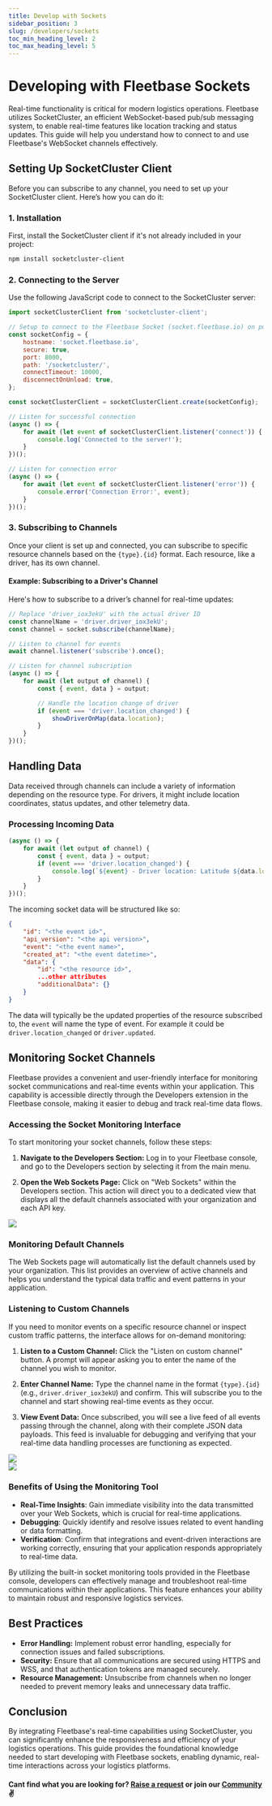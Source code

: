 ```yaml
---
title: Develop with Sockets
sidebar_position: 3
slug: /developers/sockets
toc_min_heading_level: 2
toc_max_heading_level: 5
---
```


# Developing with Fleetbase Sockets

Real-time functionality is critical for modern logistics operations. Fleetbase utilizes SocketCluster, an efficient WebSocket-based pub/sub messaging system, to enable real-time features like location tracking and status updates. This guide will help you understand how to connect to and use Fleetbase's WebSocket channels effectively.

## Setting Up SocketCluster Client

Before you can subscribe to any channel, you need to set up your SocketCluster client. Here’s how you can do it:

### 1. Installation

First, install the SocketCluster client if it's not already included in your project:

```bash
npm install socketcluster-client
```

### 2. Connecting to the Server

Use the following JavaScript code to connect to the SocketCluster server:

```javascript
import socketClusterClient from 'socketcluster-client';

// Setup to connect to the Fleetbase Socket (socket.fleetbase.io) on port 8000
const socketConfig = {
    hostname: 'socket.fleetbase.io',
    secure: true,
    port: 8000,
    path: '/socketcluster/',
    connectTimeout: 10000,
    disconnectOnUnload: true,
};

const socketClusterClient = socketClusterClient.create(socketConfig);

// Listen for successful connection
(async () => {
    for await (let event of socketClusterClient.listener('connect')) {
        console.log('Connected to the server!');
    }
})();

// Listen for connection error
(async () => {
    for await (let event of socketClusterClient.listener('error')) {
        console.error('Connection Error:', event);
    }
})();
```

### 3. Subscribing to Channels

Once your client is set up and connected, you can subscribe to specific resource channels based on the `{type}.{id}` format. Each resource, like a driver, has its own channel.

#### Example: Subscribing to a Driver's Channel

Here's how to subscribe to a driver’s channel for real-time updates:

```javascript
// Replace 'driver_iox3ekU' with the actual driver ID
const channelName = 'driver.driver_iox3ekU';
const channel = socket.subscribe(channelName);

// Listen to channel for events
await channel.listener('subscribe').once();

// Listen for channel subscription
(async () => {
    for await (let output of channel) {
        const { event, data } = output;

        // Handle the location change of driver
        if (event === 'driver.location_changed') {
            showDriverOnMap(data.location);
        }
    }
})();
```

## Handling Data

Data received through channels can include a variety of information depending on the resource type. For drivers, it might include location coordinates, status updates, and other telemetry data.

### Processing Incoming Data

```javascript
(async () => {
    for await (let output of channel) {
        const { event, data } = output;
        if (event === 'driver.location_changed') {
            console.log(`${event} - Driver location: Latitude ${data.location.coordinates[0]}, Longitude ${data.location.coordinates[1]}`);
        }
    }
})();
```

The incoming socket data will be structured like so:

```json
{
    "id": "<the event id>",
    "api_version": "<the api version>",
    "event": "<the event name>",
    "created_at": "<the event datetime>",
    "data": {
        "id": "<the resource id>",
        ...other attributes
        "additionalData": {}
    }
}
```

The data will typically be the updated properties of the resource subscribed to, the `event` will name the type of event. For example it could be `driver.location_changed` or `driver.updated`.

## Monitoring Socket Channels

Fleetbase provides a convenient and user-friendly interface for monitoring socket communications and real-time events within your application. This capability is accessible directly through the Developers extension in the Fleetbase console, making it easier to debug and track real-time data flows.

### Accessing the Socket Monitoring Interface

To start monitoring your socket channels, follow these steps:

1. **Navigate to the Developers Section:**
Log in to your Fleetbase console, and go to the Developers section by selecting it from the main menu.

2. **Open the Web Sockets Page:**
Click on "Web Sockets" within the Developers section. This action will direct you to a dedicated view that displays all the default channels associated with your organization and each API key.

<div style={{display: 'flex', textAlign: 'center', display: 'flex', alignItems: 'center', justifyContent: 'center'}}>
    <img src="/img/view-socket-channels.png" style={{width: '800px'}} />
</div>

### Monitoring Default Channels

The Web Sockets page will automatically list the default channels used by your organization. This list provides an overview of active channels and helps you understand the typical data traffic and event patterns in your application.

### Listening to Custom Channels

If you need to monitor events on a specific resource channel or inspect custom traffic patterns, the interface allows for on-demand monitoring:

1. **Listen to a Custom Channel:**
Click the "Listen on custom channel" button. A prompt will appear asking you to enter the name of the channel you wish to monitor.

2. **Enter Channel Name:**
Type the channel name in the format `{type}.{id}` (e.g., `driver.driver_iox3ekU`) and confirm. This will subscribe you to the channel and start showing real-time events as they occur.

3. **View Event Data:**
Once subscribed, you will see a live feed of all events passing through the channel, along with their complete JSON data payloads. This feed is invaluable for debugging and verifying that your real-time data handling processes are functioning as expected.

<div style={{display: 'flex', textAlign: 'center', display: 'flex', alignItems: 'center', justifyContent: 'center'}}>
    <img src="/img/view-custom-socket-channel.png" style={{width: '800px'}} />
</div>

<div style={{display: 'flex', textAlign: 'center', display: 'flex', alignItems: 'center', justifyContent: 'center'}}>
    <img src="/img/listen-custom-socket-channel.png" style={{width: '800px'}} />
</div>

### Benefits of Using the Monitoring Tool

- **Real-Time Insights**: Gain immediate visibility into the data transmitted over your Web Sockets, which is crucial for real-time applications.
- **Debugging**: Quickly identify and resolve issues related to event handling or data formatting.
- **Verification**: Confirm that integrations and event-driven interactions are working correctly, ensuring that your application responds appropriately to real-time data.

By utilizing the built-in socket monitoring tools provided in the Fleetbase console, developers can effectively manage and troubleshoot real-time communications within their applications. This feature enhances your ability to maintain robust and responsive logistics services.

## Best Practices

-   **Error Handling:** Implement robust error handling, especially for connection issues and failed subscriptions.
-   **Security:** Ensure that all communications are secured using HTTPS and WSS, and that authentication tokens are managed securely.
-   **Resource Management:** Unsubscribe from channels when no longer needed to prevent memory leaks and unnecessary data traffic.

## Conclusion

By integrating Fleetbase's real-time capabilities using SocketCluster, you can significantly enhance the responsiveness and efficiency of your logistics operations. This guide provides the foundational knowledge needed to start developing with Fleetbase sockets, enabling dynamic, real-time interactions across your logistics platforms.

#### Cant find what you are looking for? [Raise a request](https://github.com/fleetbase/docs/issues) or join our [Community](https://discord.gg/HnTqQ6zAVn) ✌️ 
